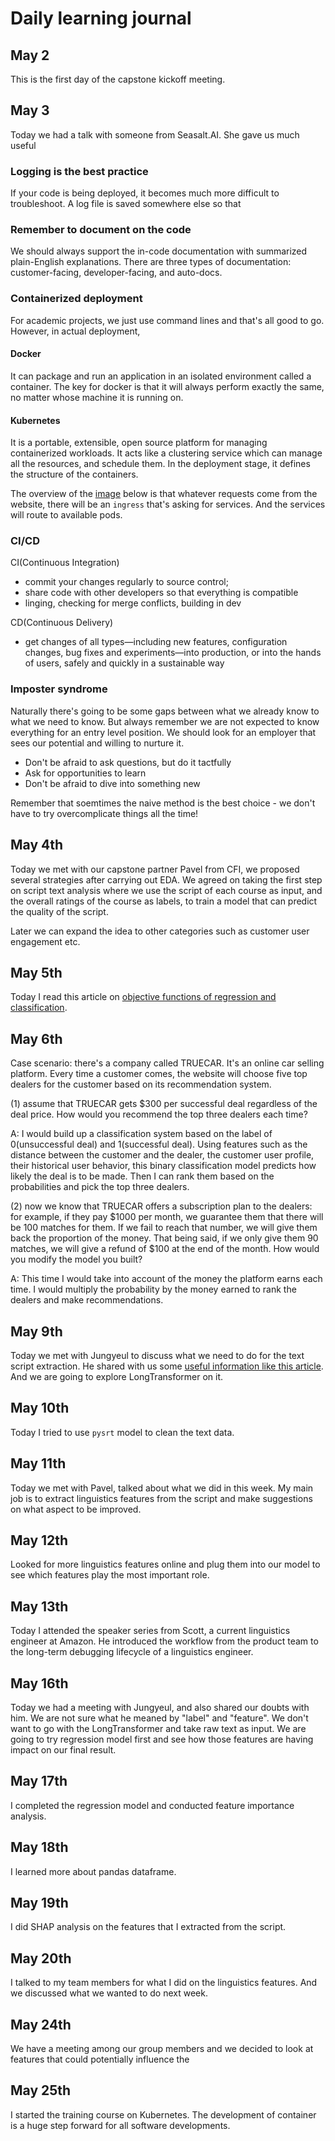# Daily learning journal

## May 2
This is the first day of the capstone kickoff meeting.

## May 3

Today we had a talk with someone from Seasalt.AI. She gave us much useful 
### Logging is the best practice

If your code is being deployed, it becomes much more difficult to troubleshoot. A log file is saved somewhere else so that 

### Remember to document on the code

We should always support the in-code documentation with summarized plain-English explanations. There are three types of documentation: customer-facing, developer-facing, and auto-docs.

### Containerized deployment

For academic projects, we just use command lines and that's all good to go. However, in actual deployment, 

#### Docker

It can package and run an application in an isolated environment called a container. The key for docker is that it will always perform exactly the same, no matter whose machine it is running on.

#### Kubernetes

It is a portable, extensible, open source platform for managing containerized workloads. It acts like a clustering service which can manage all the resources, and schedule them. In the deployment stage, it defines the structure of the containers.

The overview of the [image](https://github.com/Georgeanna-Li/Capstone_CFI/blob/df76ea0a0832a864252f24ed42c1f8c5d17b8995/Screen%20Shot%202022-05-03%20at%2009.52.36.png) below is that whatever requests come from the website, there will be an `ingress` that's asking for services. And the services will route to available pods.



### CI/CD

CI(Continuous Integration)
- commit your changes regularly to source control;
- share code with other developers so that everything is compatible
- linging, checking for merge conflicts, building in dev

CD(Continuous Delivery)
- get changes of all types—including new features, configuration changes, bug fixes and experiments—into production, or into the hands of users, safely and quickly in a sustainable way


### Imposter syndrome

Naturally there's going to be some gaps between what we already know to what we need to know. But always remember we are not expected to know everything for an entry level position. We should look for an employer that sees our potential and willing to nurture it. 

- Don't be afraid to ask questions, but do it tactfully
- Ask for opportunities to learn
- Don't be afraid to dive into something new

Remember that soemtimes the naive method is the best choice - we don't have to try overcomplicate things all the time!



## May 4th

Today we met with our capstone partner Pavel from CFI, we proposed several strategies after carrying out EDA. We agreed on taking the first step on script text analysis where we use the script of each course as input, and the overall ratings of the course as labels, to train a model that can predict the quality of the script.

Later we can expand the idea to other categories such as customer user engagement etc.

## May 5th 

Today I read this article on [objective functions of regression and classification](https://medium.com/@bhanuyerra/objective-functions-used-in-machine-learning-9653a75363b5).



## May 6th

Case scenario: there's a company called TRUECAR. It's an online car selling platform. Every time a customer comes, the website will choose five top dealers for the customer based on its recommendation system.

(1) assume that TRUECAR gets $300 per successful deal regardless of the deal price. How would you recommend the top three dealers each time?

A: I would build up a classification system based on the label of 0(unsuccessful deal) and 1(successful deal). Using features such as the distance between the customer and the dealer, the customer user profile, their historical user behavior, this binary classification model predicts how likely the deal is to be made. Then I can rank them based on the probabilities and pick the top three dealers.

(2) now we know that TRUECAR offers a subscription plan to the dealers: for example, if they pay $1000 per month, we guarantee them that there will be 100 matches for them. If we fail to reach that number, we will give them back the proportion of the money. That being said, if we only give them 90 matches, we will give a refund of $100 at the end of the month. How would you modify the model you built?

A: This time I would take into account of the money the platform earns each time. I would multiply the probability by the money earned to rank the dealers and make recommendations.


## May 9th

Today we met with Jungyeul to discuss what we need to do for the text script extraction. He shared with us some [useful information like this article](https://medium.com/analytics-vidhya/text-classification-with-bert-using-transformers-for-long-text-inputs-f54833994dfd). And we are going to explore LongTransformer on it.

## May 10th

Today I tried to use `pysrt` model to clean the text data.

## May 11th

Today we met with Pavel, talked about what we did in this week. My main job is to extract linguistics features from the script and make suggestions on what aspect to be improved.


## May 12th

Looked for more linguistics features online and plug them into our model to see which features play the most important role.


## May 13th

Today I attended the speaker series from Scott, a current linguistics engineer at Amazon. He introduced the workflow from the product team to the long-term debugging lifecycle of a linguistics engineer.


## May 16th

Today we had a meeting with Jungyeul, and also shared our doubts with him. We are not sure what he meaned by "label" and "feature". We don't want to go with the LongTransformer and take raw text as input. We are going to try regression model first and see how those features are having impact on our final result.

## May 17th

I completed the regression model and conducted feature importance analysis.

## May 18th

I learned more about pandas dataframe.

## May 19th

I did SHAP analysis on the features that I extracted from the script.

## May 20th

I talked to my team members for what I did on the linguistics features. And we discussed what we wanted to do next week.

## May 24th

We have a meeting among our group members and we decided to look at features that could potentially influence the 

## May 25th

I started the training course on Kubernetes. The development of container is a huge step forward for all software developments. 



